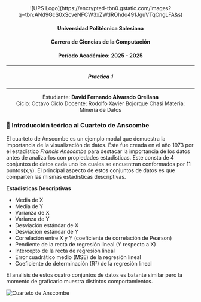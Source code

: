 <div align="center">
![UPS Logo](https://encrypted-tbn0.gstatic.com/images?q=tbn:ANd9GcS0xScveNFCW3xZWdROhdo491JguVTqCngLFA&s)

#### Universidad Politécnica Salesiana  
#### Carrera de Ciencias de la Computación  
#### Período Académico: 2025 - 2025  
---
##### **Practica 1**  
---
Estudiante: **David Fernando Alvarado Orellana**  
Ciclo: Octavo Ciclo 
Docente: Rodolfo Xavier Bojorque Chasi
Materia: Minería de Datos
</div>

<div>

### 📘 Introducción teórica al Cuarteto de Anscombe

El cuarteto de Anscombe es un ejemplo modal que demuestra la importancia de la visualización de datos. Este fue creada en el año 1973 por el estadístico *Francis Anscombe* para destacar la importancia de los datos antes de analizarlos con propiedades estadísticas. Este consta de 4 conjuntos de datos cada uno los cuales se encuentran conformados por 11 puntos(x,y). El principal aspecto de estos conjuntos de datos es que comparten las mismas estadisticas descriptivas.

**Estadisticas Descriptivas**

- Media de X
- Media de Y
- Varianza de X
- Varianza de Y
- Desviación estándar de X
- Desviación estándar de Y
- Correlación entre X y Y (coeficiente de correlación de Pearson)
- Pendiente de la recta de regresión lineal (Y respecto a X)
- Intercepto de la recta de regresión lineal
- Error cuadrático medio (MSE) de la regresión lineal
- Coeficiente de determinación (R²) de la regresión lineal

El analisis de estos cuatro conjuntos de datos es batante similar pero la momento de graficarlo muestra distintos comportamientos.

![Cuarteto de Anscombe](https://miro.medium.com/v2/resize:fit:640/format:webp/0*wWbDNUNzvijOrt5i)

</div>

